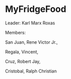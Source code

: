 # MyFridgeFood
 Leader: Karl Marx Roxas
	
 Members:
	
 San Juan, Rene Victor Jr.,
	
 Regala, Vincent,
	
 Cruz, Robert Jay,
	
 Cristobal, Ralph Christian
